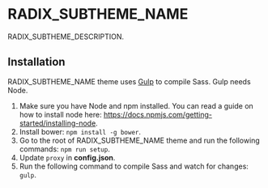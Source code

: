 # RADIX_SUBTHEME_NAME
RADIX_SUBTHEME_DESCRIPTION.

## Installation
RADIX_SUBTHEME_NAME theme uses [Gulp](http://gulpjs.com) to compile Sass. Gulp needs Node.

1. Make sure you have Node and npm installed. You can read a guide on how to install node here: https://docs.npmjs.com/getting-started/installing-node.
2. Install bower: `npm install -g bower`.
3. Go to the root of RADIX_SUBTHEME_NAME theme and run the following commands: `npm run setup`.
4. Update `proxy` in **config.json**.
5. Run the following command to compile Sass and watch for changes: `gulp`.
